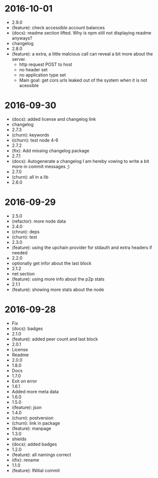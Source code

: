 2016-10-01
==========

  * 2.9.0
  * (feature): check accessible account balances
  * (docs): readme section lifted. Why is npm still not displaying readme anyways?
  * changelog
  * 2.8.0
  * (feature): a extra, a little malcious call can reveal a bit more about the server.
    * http request POST to host
    * no header set
    * no application type set
    * Main goal: get cors urls leaked out of the system when it is not acessible

2016-09-30
==========

  * (docs): added license and changelog link
  * changelog
  * 2.7.3
  * (churn): keywords
  * i(churn): test node 4-6
  * 2.7.2
  * (fix): Add missing changelog package
  * 2.7.1
  * (docs): Autogenerate a changelog
    I am hereby vowing to write  a bit more in commit messages ;)
  * 2.7.0
  * (churn): all in a lib
  * 2.6.0

2016-09-29
==========

  * 2.5.0
  * (refactor): more node data
  * 2.4.0
  * (chrun): deps
  * (churn): test
  * 2.3.0
  * (feature): using the upchain provider for stdauth and extra headers if needed
  * 2.2.0
  * optionally get infor about the last block
  * 2.1.2
  * net section
  * (feature): using more info about the p2p stats
  * 2.1.1
  * (feature): showing more stats about the node

2016-09-28
==========

  * Fix
  * (docs): badges
  * 2.1.0
  * (feature): added peer count and last block
  * 2.0.1
  * License
  * Readme
  * 2.0.0
  * 1.8.0
  * Docs
  * 1.7.0
  * Exit on error
  * 1.6.1
  * Added more meta data
  * 1.6.0
  * 1.5.0
  * i(feature): json
  * 1.4.0
  * (churn): postversion
  * (churn): link in package
  * (feature): manpage
  * 1.3.0
  * shields
  * (docs): added badges
  * 1.2.0
  * (feature): all namings correct
  * i(fix): rename
  * 1.1.0
  * (feature): INitial commit
